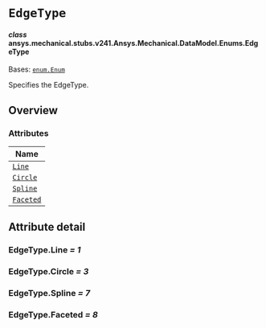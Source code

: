 # `EdgeType`

<a id="ansys.mechanical.stubs.v241.Ansys.Mechanical.DataModel.Enums.EdgeType"></a>

#### *class* ansys.mechanical.stubs.v241.Ansys.Mechanical.DataModel.Enums.EdgeType

Bases: [`enum.Enum`](https://docs.python.org/3/library/enum.html#enum.Enum)

Specifies the EdgeType.

<!-- !! processed by numpydoc !! -->

<a id="overview"></a>

## Overview

### Attributes

| Name |
| -------------------------------- |
| [`Line`](#EdgeType.Line) |
| [`Circle`](#EdgeType.Circle) |
| [`Spline`](#EdgeType.Spline) |
| [`Faceted`](#EdgeType.Faceted) |

<a id="attribute-detail"></a>

## Attribute detail

<a id="EdgeType.Line"></a>

### EdgeType.Line *= 1*

<a id="EdgeType.Circle"></a>

### EdgeType.Circle *= 3*

<a id="EdgeType.Spline"></a>

### EdgeType.Spline *= 7*

<a id="EdgeType.Faceted"></a>

### EdgeType.Faceted *= 8*


